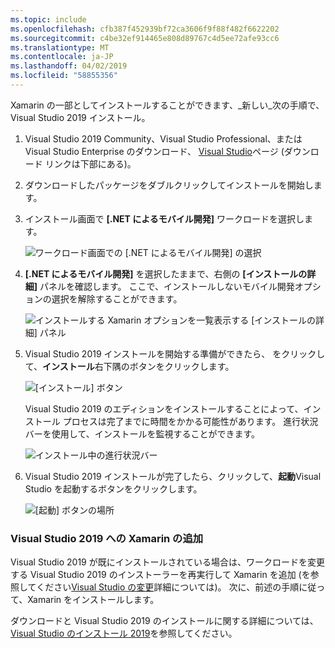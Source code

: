 ```yaml
---
ms.topic: include
ms.openlocfilehash: cfb387f452939bf72ca3606f9f88f482f6622202
ms.sourcegitcommit: c4be32ef914465e808d89767c4d5ee72afe93cc6
ms.translationtype: MT
ms.contentlocale: ja-JP
ms.lasthandoff: 04/02/2019
ms.locfileid: "58855356"
---
```

Xamarin の一部としてインストールすることができます、_新しい_次の手順で、Visual Studio 2019 インストール。

1. Visual Studio 2019 Community、Visual Studio Professional、または Visual Studio Enterprise のダウンロード、 [Visual Studio](https://visualstudio.microsoft.com/vs/)ページ (ダウンロード リンクは下部にある)。

2. ダウンロードしたパッケージをダブルクリックしてインストールを開始します。

3. インストール画面で **[.NET によるモバイル開発]** ワークロードを選択します。

    ![ワークロード画面での [.NET によるモバイル開発] の選択](~/get-started/installation/windows-images/01-mobile-dev-workload.png)

4. **[.NET によるモバイル開発]** を選択したままで、右側の **[インストールの詳細]** パネルを確認します。 ここで、インストールしないモバイル開発オプションの選択を解除することができます。

    ![インストールする Xamarin オプションを一覧表示する [インストールの詳細] パネル](~/get-started/installation/windows-images/02-summary.png)

5. Visual Studio 2019 インストールを開始する準備ができたら、 をクリックして、**インストール**右下隅のボタンをクリックします。

    ![[インストール] ボタン](~/get-started/installation/windows-images/03-click-install.png)

   Visual Studio 2019 のエディションをインストールすることによって、インストール プロセスは完了までに時間をかかる可能性があります。 進行状況バーを使用して、インストールを監視することができます。

    ![インストール中の進行状況バー](~/get-started/installation/windows-images/04-progress-bars.png)

6. Visual Studio 2019 インストールが完了したら、クリックして、**起動**Visual Studio を起動するボタンをクリックします。

    ![[起動] ボタンの場所](~/get-started/installation/windows-images/05-launch.png)

<a name="vs2017" />

### <a name="adding-xamarin-to-visual-studio-2019"></a>Visual Studio 2019 への Xamarin の追加

Visual Studio 2019 が既にインストールされている場合は、ワークロードを変更する Visual Studio 2019 のインストーラーを再実行して Xamarin を追加 (を参照してください[Visual Studio の変更](https://docs.microsoft.com/visualstudio/install/modify-visual-studio)詳細については)。 次に、前述の手順に従って、Xamarin をインストールします。

ダウンロードと Visual Studio 2019 のインストールに関する詳細については、[Visual Studio のインストール 2019](https://docs.microsoft.com/visualstudio/install/install-visual-studio)を参照してください。